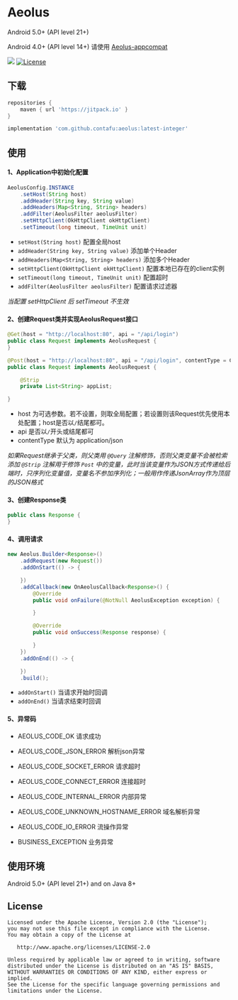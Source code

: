 # Aeolus
Android 5.0+ (API level 21+)

Android 4.0+ (API level 14+) 请使用 [Aeolus-appcompat](https://github.com/contafu/aeolus-appcompat)

[![](https://jitpack.io/v/contafu/aeolus.svg)](https://jitpack.io/#kontafu/aeolus)
[![License](https://img.shields.io/badge/license-Apache%202-4EB1BA.svg)](https://www.apache.org/licenses/LICENSE-2.0.html)

下载
------

```groovy
repositories {
    maven { url 'https://jitpack.io' }
}
```

``` groovy
implementation 'com.github.contafu:aeolus:latest-integer'
```

使用
------

#### 1、Application中初始化配置
```java
AeolusConfig.INSTANCE
    .setHost(String host)
    .addHeader(String key, String value)
    .addHeaders(Map<String, String> headers)
    .addFilter(AeolusFilter aeolusFilter)
    .setHttpClient(OkHttpClient okHttpClient)
    .setTimeout(long timeout, TimeUnit unit)
```

- `setHost(String host)` 配置全局host
- `addHeader(String key, String value)` 添加单个Header
- `addHeaders(Map<String, String> headers)` 添加多个Header
- `setHttpClient(OkHttpClient okHttpClient)` 配置本地已存在的client实例
- `setTimeout(long timeout, TimeUnit unit)` 配置超时
- `addFilter(AeolusFilter aeolusFilter)` 配置请求过滤器

<em>当配置 setHttpClient 后 setTimeout 不生效</em>


#### 2、创建Request类并实现AeolusRequest接口
```java
@Get(host = "http://localhost:80", api = "/api/login")
public class Request implements AeolusRequest {
}
```

```java
@Post(host = "http://localhost:80", api = "/api/login", contentType = ContentType_JSON)
public class Request implements AeolusRequest {

    @Strip
    private List<String> appList;

}
```

- host 为可选参数。若不设置，则取全局配置；若设置则该Request优先使用本处配置；host是否以`/`结尾都可。
- api 是否以`/`开头或结尾都可
- contentType 默认为 application/json

<em>如果Request继承于父类，则父类用 `@Query` 注解修饰，否则父类变量不会被检索添加</em>
<em> `@Strip` 注解用于修饰 `Post` 中的变量，此时当该变量作为JSON方式传递给后端时，只序列化变量值，变量名不参加序列化；一般用作传递JsonArray作为顶层的JSON格式</em>


#### 3、创建Response类
```java
public class Response {
}
```


#### 4、调用请求
```java
new Aeolus.Builder<Response>()
    .addRequest(new Request())
    .addOnStart(() -> {

    })
    .addCallback(new OnAeolusCallback<Response>() {
        @Override
        public void onFailure(@NotNull AeolusException exception) {

        }

        @Override
        public void onSuccess(Response response) {

        }
    })
    .addOnEnd(() -> {

    })
    .build();
```

- `addOnStart()` 当请求开始时回调
- `addOnEnd()` 当请求结束时回调


#### 5、异常码

- AEOLUS_CODE_OK 请求成功

- AEOLUS_CODE_JSON_ERROR 解析json异常

- AEOLUS_CODE_SOCKET_ERROR 请求超时

- AEOLUS_CODE_CONNECT_ERROR 连接超时

- AEOLUS_CODE_INTERNAL_ERROR 内部异常

- AEOLUS_CODE_UNKNOWN_HOSTNAME_ERROR 域名解析异常

- AEOLUS_CODE_IO_ERROR 流操作异常

- BUSINESS_EXCEPTION 业务异常


使用环境
-------

Android 5.0+ (API level 21+) and on Java 8+

License
-------

    Licensed under the Apache License, Version 2.0 (the "License");
    you may not use this file except in compliance with the License.
    You may obtain a copy of the License at

       http://www.apache.org/licenses/LICENSE-2.0

    Unless required by applicable law or agreed to in writing, software
    distributed under the License is distributed on an "AS IS" BASIS,
    WITHOUT WARRANTIES OR CONDITIONS OF ANY KIND, either express or implied.
    See the License for the specific language governing permissions and
    limitations under the License.